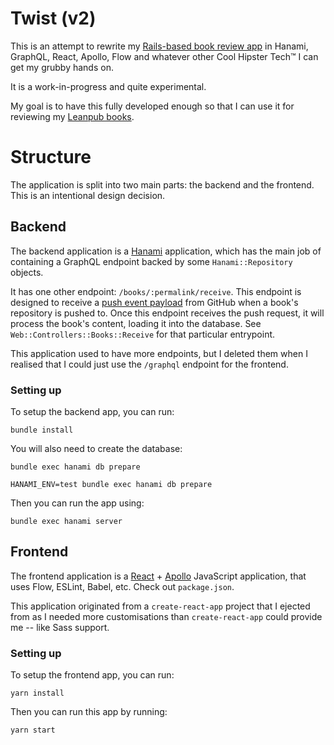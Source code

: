 # Twist (v2)

This is an attempt to rewrite my [Rails-based book review
app](https://github.com/radar/twist) in Hanami, GraphQL, React, Apollo, Flow and whatever other Cool Hipster Tech™ I can get my grubby hands on.

It is a work-in-progress and quite experimental.

My goal is to have this fully developed enough so that I can use it for
reviewing my [Leanpub books](https://leanpub.com/u/ryanbigg).

# Structure

The application is split into two main parts: the backend and the frontend. This
is an intentional design decision.

## Backend

The backend application is a [Hanami](http://hanamirb.org/) application, which has the main job of
containing a GraphQL endpoint backed by some `Hanami::Repository` objects.

It has one other endpoint: `/books/:permalink/receive`. This endpoint is
designed to receive a [push event
payload](https://developer.github.com/v3/activity/events/types/#pushevent) from GitHub when a book's repository is pushed to. Once this endpoint receives the push request, it will process the book's content, loading it into the database. See `Web::Controllers::Books::Receive` for that particular entrypoint.

This application used to have more endpoints, but I deleted them when I realised that I could just use the `/graphql` endpoint for the frontend.

### Setting up

To setup the backend app, you can run:

```
bundle install
```

You will also need to create the database:

```
bundle exec hanami db prepare

HANAMI_ENV=test bundle exec hanami db prepare
```

Then you can run the app using:

```
bundle exec hanami server
```

## Frontend

The frontend application is a [React](https://reactjs.org/) + [Apollo](https://www.apollographql.com/docs/react/) JavaScript application, that uses Flow, ESLint, Babel, etc. Check out `package.json`.

This application originated from a `create-react-app` project that I ejected from as I needed more customisations than `create-react-app` could provide me -- like Sass support.

### Setting up

To setup the frontend app, you can run:

```
yarn install
```

Then you can run this app by running:

```
yarn start
```

